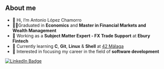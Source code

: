 ## About me 
- 👋 Hi, I’m Antonio López Chamorro
- :man_student:Graduated in **Economics** and **Master in Financial Markets and Wealth Management**
- :briefcase: Working as a **Subject Matter Expert - FX Trade Support** at **Ebury Fintech**
- 🌱 Currently learning **C**, **Git**, **Linux** & **Shell** at [42 Málaga](https://www.42network.org/campuses/42-malaga/)
- 👀 Interested in focusing my career in the field of **software development**


<div id="badges">
 <a href="https://www.linkedin.com/in/antoniolopezchamorro">
  <img src="https://img.shields.io/badge/LinkedIn-blue?style=for-the-badge&logo=linkedin&logoColor=white" alt="LinkedIn Badge"/>
 </a>
</div>


<!---
antoniolopez7217/antoniolopez7217 is a ✨ special ✨ repository because its `README.md` (this file) appears on your GitHub profile.
You can click the Preview link to take a look at your changes.
--->
